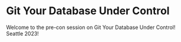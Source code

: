 # Git Your Database Under Control

Welcome to the pre-con session on Git Your Database Under Control! 
Seattle 2023!